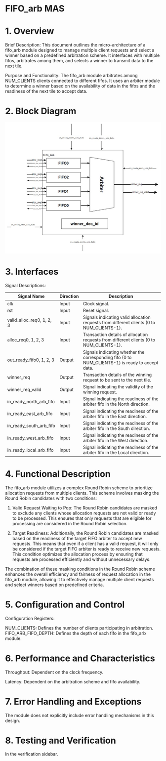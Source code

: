 # FIFO_arb MAS
# 1. Overview
Brief Description:
This document outlines the micro-architecture of a fifo_arb module designed to manage multiple client requests and select a winner based on a predefined arbitration scheme. It interfaces with multiple fifos, arbitrates among them, and selects a winner to transmit data to the next tile.

Purpose and Functionality:
The fifo_arb module arbitrates among NUM_CLIENTS clients connected to different fifos. It uses an arbiter module to determine a winner based on the availability of data in the fifos and the readiness of the next tile to accept data.

# 2. Block Diagram
![fifo_arb](/drawio/fifo_arb.jpg)

# 3. Interfaces
Signal Descriptions:

| Signal Name                   | Direction | Description                                                        |
|-------------------------------|-----------|--------------------------------------------------------------------|
| clk                           | Input     | Clock signal.                                                      |
| rst                           | Input     | Reset signal.                                                      |
| valid_alloc_req0, 1, 2, 3      | Input     | Signals indicating valid allocation requests from different clients (0 to NUM_CLIENTS-1). |
| alloc_req0, 1, 2, 3            | Input     | Transaction details of allocation requests from different clients (0 to NUM_CLIENTS-1). |
| out_ready_fifo0, 1, 2, 3       | Output    | Signals indicating whether the corresponding fifo (0 to NUM_CLIENTS-1) is ready to accept data. |
| winner_req                    | Output    | Transaction details of the winning request to be sent to the next tile. |
| winner_req_valid              | Output    | Signal indicating the validity of the winning request.              |
| in_ready_north_arb_fifo       | Input     | Signal indicating the readiness of the arbiter fifo in the North direction. |
| in_ready_east_arb_fifo        | Input     | Signal indicating the readiness of the arbiter fifo in the East direction.  |
| in_ready_south_arb_fifo       | Input     | Signal indicating the readiness of the arbiter fifo in the South direction. |
| in_ready_west_arb_fifo        | Input     | Signal indicating the readiness of the arbiter fifo in the West direction.  |
| in_ready_local_arb_fifo       | Input     | Signal indicating the readiness of the arbiter fifo in the Local direction. |

# 4. Functional Description
The fifo_arb module utilizes a complex Round Robin scheme to prioritize allocation requests from multiple clients. This scheme involves masking the Round Robin candidates with two conditions:

1. Valid Request Waiting to Pop: The Round Robin candidates are masked to exclude any clients whose allocation requests are not valid or ready to be processed. This ensures that only requests that are eligible for processing are considered in the Round Robin selection.

2. Target Readiness: Additionally, the Round Robin candidates are masked based on the readiness of the target FIFO arbiter to accept new requests. This means that even if a client has a valid request, it will only be considered if the target FIFO arbiter is ready to receive new requests. This condition optimizes the allocation process by ensuring that requests are processed efficiently and without unnecessary delays.

The combination of these masking conditions in the Round Robin scheme enhances the overall efficiency and fairness of request allocation in the fifo_arb module, allowing it to effectively manage multiple client requests and select winners based on predefined criteria.

# 5. Configuration and Control
Configuration Registers:

NUM_CLIENTS: Defines the number of clients participating in arbitration.  
FIFO_ARB_FIFO_DEPTH: Defines the depth of each fifo in the fifo_arb module.

# 6. Performance and Characteristics
Throughput:
Dependent on the clock frequency.

Latency:
Dependent on the arbitration scheme and fifo availability.

# 7. Error Handling and Exceptions
The module does not explicitly include error handling mechanisms in this design.

# 8. Testing and Verification
In the verification sidebar.

